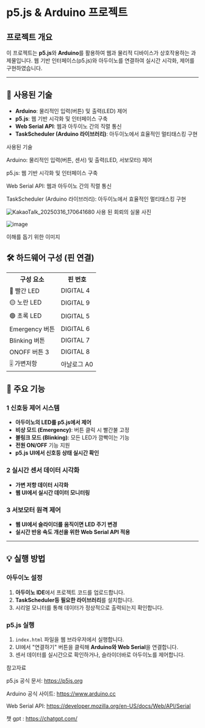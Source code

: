 # p5.js & Arduino 프로젝트

## 프로젝트 개요
이 프로젝트는 **p5.js**와 **Arduino**를 활용하여 웹과 물리적 디바이스가 상호작용하는 과제물입니다. 
웹 기반 인터페이스(p5.js)와 아두이노를 연결하여 실시간 시각화, 제어를 구현하였습니다.

---

## 📌 사용된 기술
- **Arduino**: 물리적인 입력(버튼) 및 출력(LED) 제어
- **p5.js**: 웹 기반 시각화 및 인터페이스 구축
- **Web Serial API**: 웹과 아두이노 간의 직렬 통신
- **TaskScheduler (Arduino 라이브러리)**: 아두이노에서 효율적인 멀티태스킹 구현


사용된 기술

Arduino: 물리적인 입력(버튼, 센서) 및 출력(LED, 서보모터) 제어

p5.js: 웹 기반 시각화 및 인터페이스 구축

Web Serial API: 웹과 아두이노 간의 직렬 통신

TaskScheduler (Arduino 라이브러리): 아두이노에서 효율적인 멀티태스킹 구현

![KakaoTalk_20250316_170641680](https://github.com/user-attachments/assets/347b33e5-6301-43a3-a4c7-3030cacefa04)
사용 된 회뢰의 실물 사진

![image](https://github.com/user-attachments/assets/b2c87e03-96c6-4d6c-a4e7-da960ffac318)

이해를 돕기 위한 이미지

## 🛠 하드웨어 구성 (핀 연결)
<table>
  <tr>
    <th>구성 요소</th>
    <th>핀 번호</th>
  </tr>
  <tr>
    <td>🔴 빨간 LED</td>
    <td>DIGITAL 4</td>
  </tr>
  <tr>
    <td>🟡 노란 LED</td>
    <td>DIGITAL 9</td>
  </tr>
  <tr>
    <td>🟢 초록 LED</td>
    <td>DIGITAL 5</td>
  </tr>
  <tr>
    <td>Emergency 버튼</td>
    <td>DIGITAL 6</td>
  </tr>
  <tr>
    <td>Blinking 버튼</td>
    <td>DIGITAL 7</td>
  </tr>
  <tr>
    <td>ONOFF 버튼 3</td>
    <td>DIGITAL 8</td>
  </tr>
  <tr>
    <td>🎚 가변저항</td>
    <td>아날로그 A0</td>
  </tr>
</table>


## 🔧 주요 기능
### 1 **신호등 제어 시스템** 
- **아두이노의 LED를 p5.js에서 제어**
- **비상 모드 (Emergency)**: 버튼 클릭 시 빨간불 고정
- **블링크 모드 (Blinking)**: 모든 LED가 깜빡이는 기능
- **전원 ON/OFF** 기능 지원
- **p5.js UI에서 신호등 상태 실시간 확인**

### 2 **실시간 센서 데이터 시각화**
- **가변 저항 데이터 시각화**
- **웹 UI에서 실시간 데이터 모니터링**

### 3 **서보모터 원격 제어** 
- **웹 UI에서 슬라이더를 움직이면 LED 주기 변경**
- **실시간 반응 속도 개선을 위한 Web Serial API 적용**
---

## 💡 실행 방법
### **아두이노 설정**
1. **아두이노 IDE**에서 프로젝트 코드를 업로드합니다.
2. **TaskScheduler등 필요한 라이브러리**를 설치합니다.
3. 시리얼 모니터를 통해 데이터가 정상적으로 출력되는지 확인합니다.

### **p5.js 실행**
1. `index.html` 파일을 웹 브라우저에서 실행합니다.
2. UI에서 "연결하기" 버튼을 클릭해 **Arduino와 Web Serial**을 연결합니다.
3. 센서 데이터를 실시간으로 확인하거나, 슬라이더바로 아두이노를 제어합니다.



참고자료

p5.js 공식 문서: https://p5js.org

Arduino 공식 사이트: https://www.arduino.cc

Web Serial API: https://developer.mozilla.org/en-US/docs/Web/API/Serial

챗 gpt : https://chatgpt.com/



